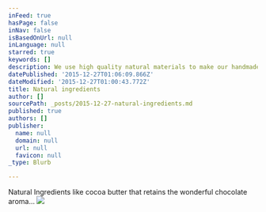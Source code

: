 ```yaml
---
inFeed: true
hasPage: false
inNav: false
isBasedOnUrl: null
inLanguage: null
starred: true
keywords: []
description: We use high quality natural materials to make our handmade items.
datePublished: '2015-12-27T01:06:09.866Z'
dateModified: '2015-12-27T01:00:43.772Z'
title: Natural ingredients
author: []
sourcePath: _posts/2015-12-27-natural-ingredients.md
published: true
authors: []
publisher:
  name: null
  domain: null
  url: null
  favicon: null
_type: Blurb

---
```

Natural Ingredients like cocoa butter that retains the wonderful chocolate aroma...
![](https://the-grid-user-content.s3-us-west-2.amazonaws.com/b3a97fad-3d99-4449-bc1a-afc5629ed0f1.jpg)